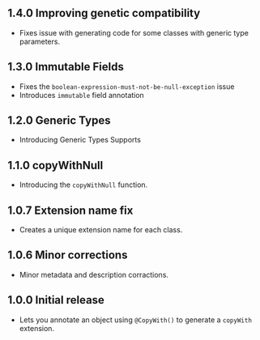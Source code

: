 ## 1.4.0 Improving genetic compatibility
* Fixes issue with generating code for some classes with generic type parameters.

## 1.3.0 Immutable Fields
* Fixes the `boolean-expression-must-not-be-null-exception` issue
* Introduces `immutable` field annotation

## 1.2.0 Generic Types

* Introducing Generic Types Supports

## 1.1.0 copyWithNull

* Introducing the `copyWithNull` function.

## 1.0.7 Extension name fix

* Creates a unique extension name for each class.

## 1.0.6 Minor corrections

* Minor metadata and description corractions.

## 1.0.0 Initial release

* Lets you annotate an object using `@CopyWith()` to generate a `copyWith` extension.

